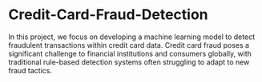 # Credit-Card-Fraud-Detection
In this project, we focus on developing a machine learning model to detect fraudulent transactions within credit card data. Credit card fraud poses a significant challenge to financial institutions and consumers globally, with traditional rule-based detection systems often struggling to adapt to new fraud tactics. 
